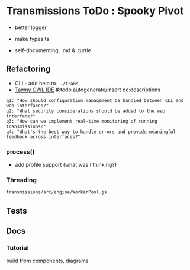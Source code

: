 # Transmissions ToDo : Spooky Pivot

* better logger
* make types.ts

* self-documenting, .md & .turtle

## Refactoring



* CLI - add help to ` ./trans`
* [Tawny OWL IDE](https://github.com/phillord/tawny-owl) #:todo autogenerate/insert dc:descriptions


```
q1: "How should configuration management be handled between CLI and web interfaces?"
q2: "What security considerations should be added to the web interface?"
q3: "How can we implement real-time monitoring of running transmissions?"
q4: "What's the best way to handle errors and provide meaningful feedback across interfaces?"
```

### process()

* add profile support (what was I thinking?)

### Threading

```sh
transmissions/src/engine/WorkerPool.js
```

## Tests

## Docs

### Tutorial

build from components, diagrams
